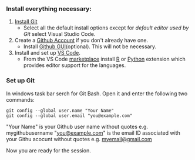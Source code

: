 ### Install everything necessary:

1. [Install Git](https://git-scm.com/downloads)
    - Select all the default install options except for *default editor used by Git* select Visual Studio Code.
2. Create a [Github Account](https://docs.github.com/en/get-started/start-your-journey/creating-an-account-on-github) if you don't already have one.
    - Install [Github GUI](https://github.com/apps/desktop)(optional). This will not be necessary.
3. Install and set up [VS Code](https://code.visualstudio.com/docs/setup/setup-overview).
    - From the VS Code [marketplace](https://marketplace.visualstudio.com/vscode) install [R](https://marketplace.visualstudio.com/items?itemName=REditorSupport.r) or [Python](https://marketplace.visualstudio.com/items?itemName=ms-python.python) extension which provides editor support for the languages.

### Set up Git
In windows task bar serch for Git Bash. Open it and enter the following two commands:

    git config --global user.name "Your Name"
    git config --global user.email "you@example.com"

"Your Name" is your Github user name without quotes e.g. mygithubusername
"you@example.com" is the email ID associated with your Githu acocunt without quotes e.g. myemail@gmail.com

Now you are ready for the session.

